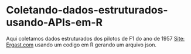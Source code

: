 # Coletando-dados-estruturados-usando-APIs-em-R
Aqui coletamos dados estruturados dos pilotos de F1 do ano de 1957  [Site: Ergast.com](https:https://ergast.com/mrd/)  usando um codigo em R gerando um arquivo json.
